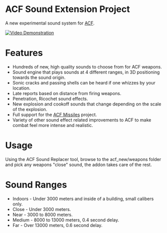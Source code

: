 # ACF Sound Extension Project
A new experimental sound system for [ACF](https://github.com/nrlulz/ACF).

[![Video Demonstration](https://img.youtube.com/vi/6g1oUhZQWTA/0.jpg)](https://youtu.be/6g1oUhZQWTA)

# Features
* Hundreds of new, high quality sounds to choose from for ACF weapons.
* Sound engine that plays sounds at 4 different ranges, in 3D positioning towards the sound origin.
* Sonic cracks and passing shells can be heard if one whizzes by your location.
* Late reports based on distance from firing weapons.
* Penetration, Ricochet sound effects.
* New explosion and cookoff sounds that change depending on the scale of the explosion.
* Full support for the [ACF Missiles](https://github.com/bubbus/ACF-Missiles) project.
* Variety of other sound effect related improvements to ACF to make combat feel more intense and realistic.

# Usage
Using the ACF Sound Replacer tool, browse to the acf_new/weapons folder and pick any weapons "close" sound, the addon takes care of the rest.

# Sound Ranges
* Indoors - Under 3000 meters and inside of a building, small calibers only.
* Close - Under 3000 meters.
* Near - 3000 to 8000 meters.
* Medium - 8000 to 13000 meters, 0.4 second delay.
* Far - Over 13000 meters, 0.6 second delay.
